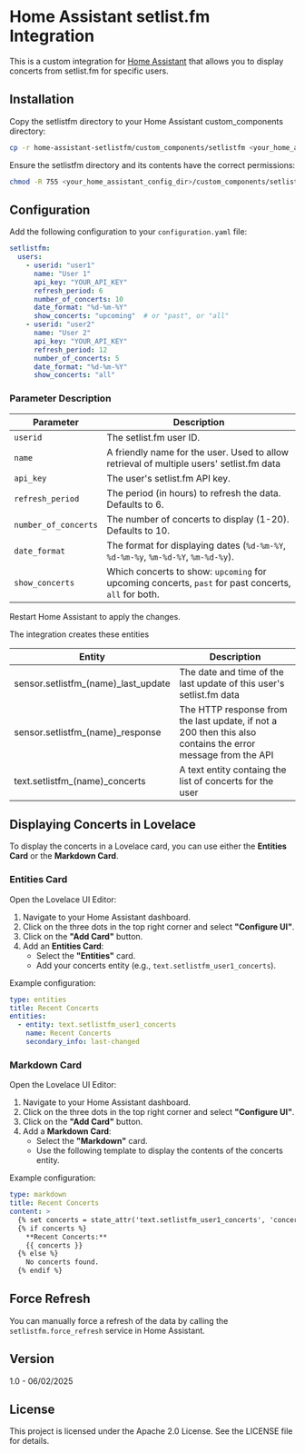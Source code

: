 # Home Assistant setlist.fm Integration

This is a custom integration for [Home Assistant](https://www.home-assistant.io/) that allows you to display concerts from setlist.fm for specific users.

## Installation
Copy the setlistfm directory to your Home Assistant custom_components directory:

```sh
cp -r home-assistant-setlistfm/custom_components/setlistfm <your_home_assistant_config_dir>/custom_components/
```
Ensure the setlistfm directory and its contents have the correct permissions:

```sh
chmod -R 755 <your_home_assistant_config_dir>/custom_components/setlistfm
```
## Configuration
Add the following configuration to your `configuration.yaml` file:

```yaml
setlistfm:
  users:
    - userid: "user1"
      name: "User 1"
      api_key: "YOUR_API_KEY"
      refresh_period: 6
      number_of_concerts: 10
      date_format: "%d-%m-%Y"
      show_concerts: "upcoming"  # or "past", or "all"
    - userid: "user2"
      name: "User 2"
      api_key: "YOUR_API_KEY"
      refresh_period: 12
      number_of_concerts: 5
      date_format: "%d-%m-%Y"
      show_concerts: "all"
```
### Parameter Description
| Parameter       | Description |
|----------------|-------------|
| `userid`       | The setlist.fm user ID. |
| `name`         | A friendly name for the user. Used to allow retrieval of multiple users' setlist.fm data |
| `api_key`      | The user's setlist.fm API key. |
| `refresh_period` | The period (in hours) to refresh the data. Defaults to 6. |
| `number_of_concerts` | The number of concerts to display (1-20). Defaults to 10. |
| `date_format`  | The format for displaying dates (`%d-%m-%Y`, `%d-%m-%y`, `%m-%d-%Y`, `%m-%d-%y`). |
| `show_concerts` | Which concerts to show: `upcoming` for upcoming concerts, `past` for past concerts, `all` for both. |

Restart Home Assistant to apply the changes.

The integration creates these entities

| Entity | Description | 
|--------|-------------|
| sensor.setlistfm_(name)_last_update | The date and time of the last update of this user's setlist.fm data |
| sensor.setlistfm_(name)_response | The HTTP response from the last update, if not a 200 then this also contains the error message from the API |
| text.setlistfm_(name)_concerts | A text entity containg the list of concerts for the user | 


## Displaying Concerts in Lovelace
To display the concerts in a Lovelace card, you can use either the **Entities Card** or the **Markdown Card**.

### Entities Card
Open the Lovelace UI Editor:

1. Navigate to your Home Assistant dashboard.
2. Click on the three dots in the top right corner and select **"Configure UI"**.
3. Click on the **"Add Card"** button.
4. Add an **Entities Card**:
   - Select the **"Entities"** card.
   - Add your concerts entity (e.g., `text.setlistfm_user1_concerts`).

Example configuration:

```yaml
type: entities
title: Recent Concerts
entities:
  - entity: text.setlistfm_user1_concerts
    name: Recent Concerts
    secondary_info: last-changed
```

### Markdown Card
Open the Lovelace UI Editor:

1. Navigate to your Home Assistant dashboard.
2. Click on the three dots in the top right corner and select **"Configure UI"**.
3. Click on the **"Add Card"** button.
4. Add a **Markdown Card**:
   - Select the **"Markdown"** card.
   - Use the following template to display the contents of the concerts entity.

Example configuration:

```yaml
type: markdown
title: Recent Concerts
content: >
  {% set concerts = state_attr('text.setlistfm_user1_concerts', 'concert_list') %}
  {% if concerts %}
    **Recent Concerts:**
    {{ concerts }}
  {% else %}
    No concerts found.
  {% endif %}
```

## Force Refresh
You can manually force a refresh of the data by calling the `setlistfm.force_refresh` service in Home Assistant.

## Version

1.0 - 06/02/2025

## License
This project is licensed under the Apache 2.0 License. See the LICENSE file for details.

